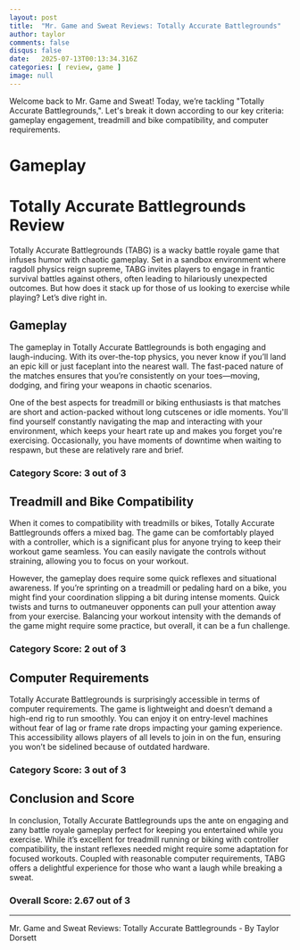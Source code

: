```yaml
---
layout: post
title:  "Mr. Game and Sweat Reviews: Totally Accurate Battlegrounds"
author: taylor
comments: false
disqus: false
date:   2025-07-13T00:13:34.316Z
categories: [ review, game ]
image: null
---
```


Welcome back to Mr. Game and Sweat! Today, we’re tackling "Totally Accurate Battlegrounds,". Let's break it down according to our key criteria: gameplay engagement, treadmill and bike compatibility, and computer requirements.

# Gameplay

# Totally Accurate Battlegrounds Review

Totally Accurate Battlegrounds (TABG) is a wacky battle royale game that infuses humor with chaotic gameplay. Set in a sandbox environment where ragdoll physics reign supreme, TABG invites players to engage in frantic survival battles against others, often leading to hilariously unexpected outcomes. But how does it stack up for those of us looking to exercise while playing? Let’s dive right in.

## Gameplay

The gameplay in Totally Accurate Battlegrounds is both engaging and laugh-inducing. With its over-the-top physics, you never know if you’ll land an epic kill or just faceplant into the nearest wall. The fast-paced nature of the matches ensures that you’re consistently on your toes—moving, dodging, and firing your weapons in chaotic scenarios. 

One of the best aspects for treadmill or biking enthusiasts is that matches are short and action-packed without long cutscenes or idle moments. You'll find yourself constantly navigating the map and interacting with your environment, which keeps your heart rate up and makes you forget you're exercising. Occasionally, you have moments of downtime when waiting to respawn, but these are relatively rare and brief.

### Category Score: 3 out of 3

## Treadmill and Bike Compatibility

When it comes to compatibility with treadmills or bikes, Totally Accurate Battlegrounds offers a mixed bag. The game can be comfortably played with a controller, which is a significant plus for anyone trying to keep their workout game seamless. You can easily navigate the controls without straining, allowing you to focus on your workout.

However, the gameplay does require some quick reflexes and situational awareness. If you’re sprinting on a treadmill or pedaling hard on a bike, you might find your coordination slipping a bit during intense moments. Quick twists and turns to outmaneuver opponents can pull your attention away from your exercise. Balancing your workout intensity with the demands of the game might require some practice, but overall, it can be a fun challenge.

### Category Score: 2 out of 3

## Computer Requirements

Totally Accurate Battlegrounds is surprisingly accessible in terms of computer requirements. The game is lightweight and doesn’t demand a high-end rig to run smoothly. You can enjoy it on entry-level machines without fear of lag or frame rate drops impacting your gaming experience. This accessibility allows players of all levels to join in on the fun, ensuring you won’t be sidelined because of outdated hardware.

### Category Score: 3 out of 3

## Conclusion and Score

In conclusion, Totally Accurate Battlegrounds ups the ante on engaging and zany battle royale gameplay perfect for keeping you entertained while you exercise. While it’s excellent for treadmill running or biking with controller compatibility, the instant reflexes needed might require some adaptation for focused workouts. Coupled with reasonable computer requirements, TABG offers a delightful experience for those who want a laugh while breaking a sweat.

### Overall Score: 2.67 out of 3

---

Mr. Game and Sweat Reviews: Totally Accurate Battlegrounds - By Taylor Dorsett
